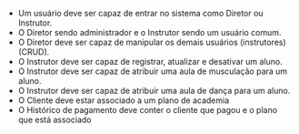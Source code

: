 - Um usuário deve ser capaz de entrar no sistema como Diretor ou Instrutor.
- O Diretor sendo administrador e o Instrutor sendo um usuário comum.
- O Diretor deve ser capaz de manipular os demais usuários (instrutores) (CRUD).
- O Instrutor deve ser capaz de registrar, atualizar e desativar um aluno.
- O Instrutor deve ser capaz de atribuir uma aula de musculação para um aluno.
- O Instrutor deve ser capaz de atribuir uma aula de dança para um aluno.
- O Cliente deve estar associado a um plano de academia
- O Histórico de pagamento deve conter o cliente que pagou e o plano que está associado